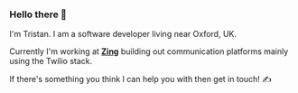 ### Hello there 👋

I'm Tristan. I am a software developer living near Oxford, UK.

Currently I'm working at **[Zing](https://zing.dev/)** building out communication platforms mainly using the Twilio stack.

If there's something you think I can help you with then get in touch! ✍

<!--
**TristanBlackwell/TristanBlackwell** is a ✨ _special_ ✨ repository because its `README.md` (this file) appears on your GitHub profile.

Here are some ideas to get you started:

- 🔭 I’m currently working on ...
- 🌱 I’m currently learning ...
- 👯 I’m looking to collaborate on ...
- 🤔 I’m looking for help with ...
- 💬 Ask me about ...
- 📫 How to reach me: ...
- 😄 Pronouns: ...
- ⚡ Fun fact: ...
-->
